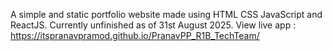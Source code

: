 A simple and static portfolio website made using HTML CSS JavaScript and ReactJS. Currently unfinished as of 31st August 2025.
View live app : https://itspranavpramod.github.io/PranavPP_R1B_TechTeam/
